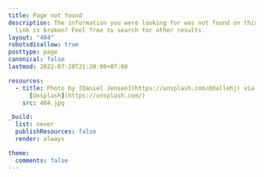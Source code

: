 ```yaml
---
title: Page not found
description: The information you were looking for was not found on this website. Maybe the
  link is broken? Feel free to search for other results.
layout: "404"
robotsdisallow: true
posttype: page
canonical: false
lastmod: 2022-07-28T21:20:00+07:00

resources:
  - title: Photo by [Daniel Jensen](https://unsplash.com/@dallehj) via
      [Unsplash](https://unsplash.com/)
    src: 404.jpg

_build:
  list: never
  publishResources: false
  render: always

theme:
  comments: false
---
```

